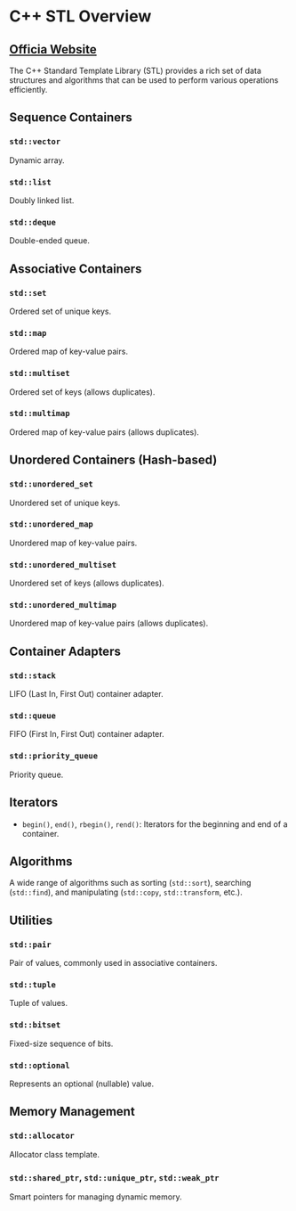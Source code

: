 # C++ STL Overview

## [Officia Website](https://en.cppreference.com/w/cpp/container)

The C++ Standard Template Library (STL) provides a rich set of data structures and algorithms that can be used to perform various operations efficiently.

## Sequence Containers

### `std::vector`

Dynamic array.

### `std::list`

Doubly linked list.

### `std::deque`

Double-ended queue.

## Associative Containers

### `std::set`

Ordered set of unique keys.

### `std::map`

Ordered map of key-value pairs.

### `std::multiset`

Ordered set of keys (allows duplicates).

### `std::multimap`

Ordered map of key-value pairs (allows duplicates).

## Unordered Containers (Hash-based)

### `std::unordered_set`

Unordered set of unique keys.

### `std::unordered_map`

Unordered map of key-value pairs.

### `std::unordered_multiset`

Unordered set of keys (allows duplicates).

### `std::unordered_multimap`

Unordered map of key-value pairs (allows duplicates).

## Container Adapters

### `std::stack`

LIFO (Last In, First Out) container adapter.

### `std::queue`

FIFO (First In, First Out) container adapter.

### `std::priority_queue`

Priority queue.

## Iterators

- `begin()`, `end()`, `rbegin()`, `rend()`: Iterators for the beginning and end of a container.

## Algorithms

A wide range of algorithms such as sorting (`std::sort`), searching (`std::find`), and manipulating (`std::copy`, `std::transform`, etc.).

## Utilities

### `std::pair`

Pair of values, commonly used in associative containers.

### `std::tuple`

Tuple of values.

### `std::bitset`

Fixed-size sequence of bits.

### `std::optional`

Represents an optional (nullable) value.

## Memory Management

### `std::allocator`

Allocator class template.

### `std::shared_ptr`, `std::unique_ptr`, `std::weak_ptr`

Smart pointers for managing dynamic memory.
